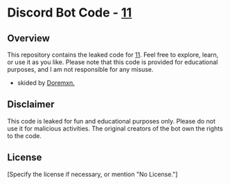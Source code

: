 # Discord Bot Code - [11](https://dsc.gg/discronix)

## Overview
This repository contains the leaked code for [11](https://dsc.gg/discronix). Feel free to explore, learn, or use it as you like. Please note that this code is provided for educational purposes, and I am not responsible for any misuse.


- skided by [Doremxn.](https://discord.com/users/948937171031695411)

## Disclaimer
This code is leaked for fun and educational purposes only. Please do not use it for malicious activities. The original creators of the bot own the rights to the code.

## License
[Specify the license if necessary, or mention "No License."]
